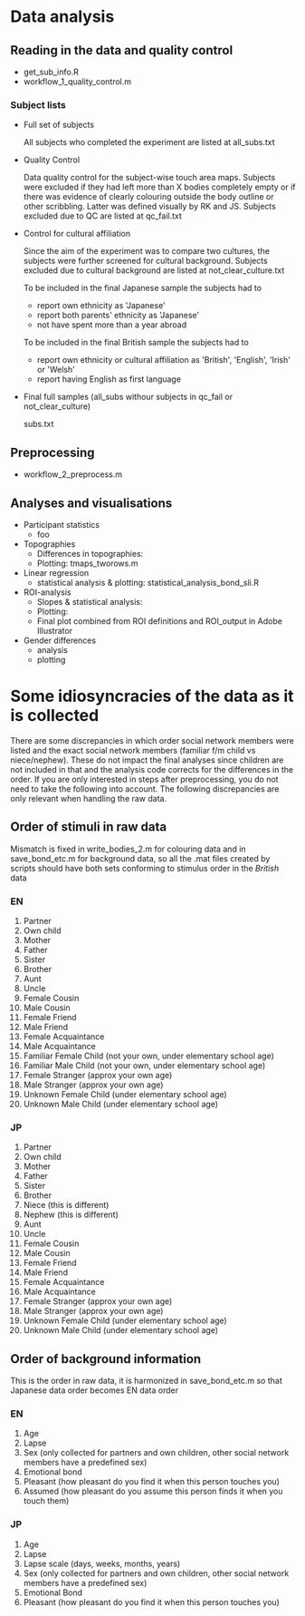 # Data analysis 

## Reading in the data and quality control

* get\_sub\_info.R
* workflow\_1\_quality\_control.m

### Subject lists 
* Full set of subjects 

  All subjects who completed the experiment are listed at all\_subs.txt  

* Quality Control
  
  Data quality control for the subject-wise touch area maps. Subjects were excluded if they had left more than X bodies completely empty or if there was evidence of clearly colouring outside the body outline or other scribbling. Latter was defined visually by RK and JS. Subjects excluded due to QC are listed at qc\_fail.txt 

* Control for cultural affiliation

  Since the aim of the experiment was to compare two cultures, the subjects were further screened for cultural background. Subjects excluded due to cultural background are listed at not\_clear\_culture.txt

  To be included in the final Japanese sample the subjects had to 
    * report own ethnicity as 'Japanese'
    * report both parents' ethnicity as 'Japanese'
    * not have spent more than a year abroad 

  To be included in the final British sample the subjects had to 
    * report own ethnicity or cultural affiliation as 'British', 'English', 'Irish' or 'Welsh'
    * report having English as first language

* Final full samples (all_subs withour subjects in qc\_fail or not\_clear\_culture)

    subs.txt

## Preprocessing

* workflow\_2\_preprocess.m

## Analyses and visualisations

* Participant statistics
  - foo
* Topographies
  - Differences in topographies: 
  - Plotting: tmaps\_tworows.m
* Linear regression
  - statistical analysis & plotting: statistical_analysis_bond_sli.R
* ROI-analysis
  - Slopes & statistical analysis:
  - Plotting:
  - Final plot combined from ROI definitions and ROI_output in Adobe Illustrator
* Gender differences
  - analysis 
  - plotting

# Some idiosyncracies of the data as it is collected
There are some discrepancies in which order social network members were listed and the exact social network members (familiar f/m child vs niece/nephew). These do not impact the final analyses since children are not included in that and the analysis code corrects for the differences in the order. If you are only interested in steps after preprocessing, you do not need to take the following into account. The following discrepancies are only relevant when handling the raw data.

## Order of stimuli in raw data
Mismatch is fixed in write\_bodies\_2.m for colouring data and in save\_bond\_etc.m for background data, so all the .mat files created by scripts should have both sets conforming to stimulus order in the *British* data

### EN
1. Partner
2. Own child 
3. Mother
4. Father
5. Sister
6. Brother
7. Aunt
8. Uncle
9. Female Cousin
10. Male Cousin
11. Female Friend
12. Male Friend
13. Female Acquaintance
14. Male Acquaintance 
15. Familiar Female Child (not your own, under elementary school age)
16. Familiar Male Child (not your own, under elementary school age)
17. Female Stranger (approx your own age)
18. Male Stranger (approx your own age)
19. Unknown Female Child (under elementary school age)
20. Unknown Male Child (under elementary school age)

### JP
1. Partner
2. Own child 
3. Mother
4. Father
5. Sister
6. Brother
7. Niece (this is different)
8. Nephew (this is different)
9. Aunt
10. Uncle
11. Female Cousin
12. Male Cousin
13. Female Friend
14. Male Friend
15. Female Acquaintance
16. Male Acquaintance 
17. Female Stranger (approx your own age)
18. Male Stranger (approx your own age)
19. Unknown Female Child (under elementary school age)
20. Unknown Male Child (under elementary school age)


## Order of background information 
This is the order in raw data, it is harmonized in save\_bond\_etc.m so that Japanese data order becomes EN data order

### EN
1. Age
2. Lapse
3. Sex (only collected for partners and own children, other social network members have a predefined sex)
4. Emotional bond
5. Pleasant (how pleasant do you find it when this person touches you)
6. Assumed (how pleasant do you assume this person finds it when you touch them)

### JP
1. Age
2. Lapse
3. Lapse scale (days, weeks, months, years)
4. Sex (only collected for partners and own children, other social network members have a predefined sex)
5. Emotional Bond
6. Pleasant (how pleasant do you find it when this person touches you)

